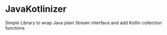 # JavaKotlinizer
Simple Library to wrap Java plain Stream interface and add Kotlin collection functions
